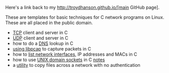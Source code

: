 Here's a link back to my http://troydhanson.github.io/[main GitHub page].

These are templates for basic techniques for C network programs on Linux.
These are all placed in the public domain.  

* [TCP](/tcp) client and server in C
* [UDP](/udp) client and server in C
* how to do a [DNS](/dns) lookup in C
* [using libpcap](/pcap) to capture packets in C 
* how to [list network interfaces](/ifinfo), IP addresses and MACs in C
* how to use [UNIX domain sockets](/unixdomain) in C [notes](http://troydhanson.github.io/network/Unix_domain_sockets.html)
* a [utility](/qcp) to copy files across a network with no authentication 

